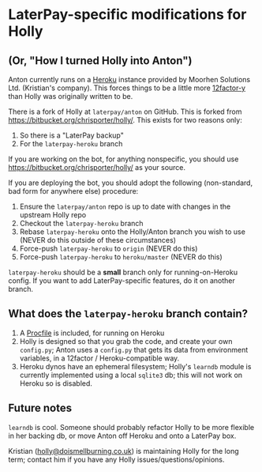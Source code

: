 # LaterPay-specific modifications for Holly

## (Or, "How I turned Holly into Anton")

Anton currently runs on a [Heroku](http://www.heroku.com/) instance provided by Moorhen Solutions Ltd. (Kristian's company). This forces things to be a little more [12factor-y](http://www.12factor.net/) than Holly was originally written to be.

There is a fork of Holly at `laterpay/anton` on GitHub. This is forked from https://bitbucket.org/chrisporter/holly/. This exists for two reasons only:

1. So there is a "LaterPay backup"
2. For the `laterpay-heroku` branch

If you are working on the bot, for anything nonspecific, you should use https://bitbucket.org/chrisporter/holly/ as your source. 

If you are deploying the bot, you should adopt the following (non-standard, bad form for anywhere else) procedure:

1. Ensure the `laterpay/anton` repo is up to date with changes in the upstream Holly repo
2. Checkout the `laterpay-heroku` branch
3. Rebase `laterpay-heroku` onto the Holly/Anton branch you wish to use (NEVER do this outside of these circumstances)
4. Force-push `laterpay-heroku` to `origin` (NEVER do this)
5. Force-push `laterpay-heroku` to `heroku/master` (NEVER do this)

`laterpay-heroku` should be a **small** branch only for running-on-Heroku config. If you want to add LaterPay-specific features, do it on another branch.

## What does the `laterpay-heroku` branch contain?

1. A [Procfile](https://devcenter.heroku.com/articles/procfile) is included, for running on Heroku
2. Holly is designed so that you grab the code, and create your own `config.py`; Anton uses a `config.py` that gets its data from environment variables, in a 12factor / Heroku-compatible way.
3. Heroku dynos have an ephemeral filesystem; Holly's `learndb` module is currently implemented using a local `sqlite3` db; this will not work on Heroku so is disabled.

## Future notes

`learndb` is cool. Someone should probably refactor Holly to be more flexible in her backing db, or move Anton off Heroku and onto a LaterPay box.

Kristian (holly@doismellburning.co.uk) is maintaining Holly for the long term; contact him if you have any Holly issues/questions/opinions.
